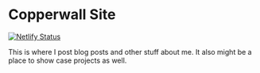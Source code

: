# Copperwall Site

[![Netlify Status](https://api.netlify.com/api/v1/badges/f7c68609-6a4a-4047-b38f-49795449513d/deploy-status)](https://app.netlify.com/sites/copperwall-site/deploys)

This is where I post blog posts and other stuff about me. It also might be a place to show case projects as well.
